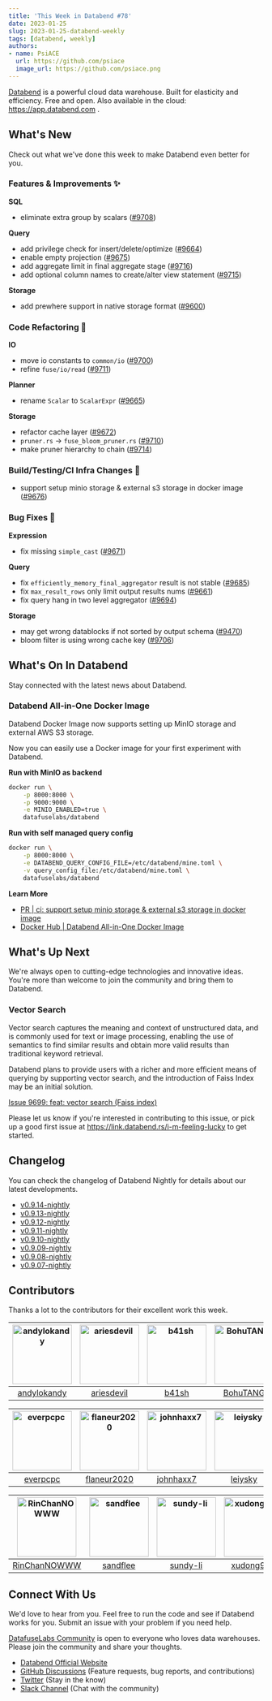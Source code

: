 ```yaml
---
title: 'This Week in Databend #78'
date: 2023-01-25
slug: 2023-01-25-databend-weekly
tags: [databend, weekly]
authors:
- name: PsiACE
  url: https://github.com/psiace
  image_url: https://github.com/psiace.png
---
```


[Databend](https://github.com/datafuselabs/databend) is a powerful cloud data warehouse. Built for elasticity and efficiency. Free and open. Also available in the cloud: <https://app.databend.com> .

## What's New

Check out what we've done this week to make Databend even better for you.

### Features & Improvements :sparkles:

**SQL**

- eliminate extra group by scalars ([#9708](https://github.com/datafuselabs/databend/pull/9708))

**Query**

- add privilege check for insert/delete/optimize ([#9664](https://github.com/datafuselabs/databend/pull/9664))
- enable empty projection ([#9675](https://github.com/datafuselabs/databend/pull/9675))
- add aggregate limit in final aggregate stage ([#9716](https://github.com/datafuselabs/databend/pull/9716))
- add optional column names to create/alter view statement ([#9715](https://github.com/datafuselabs/databend/pull/9715))

**Storage**

- add prewhere support in native storage format ([#9600](https://github.com/datafuselabs/databend/pull/9600))

### Code Refactoring :tada:

**IO**

- move io constants to `common/io` ([#9700](https://github.com/datafuselabs/databend/pull/9700))
- refine `fuse/io/read` ([#9711](https://github.com/datafuselabs/databend/pull/9711))

**Planner**

- rename `Scalar` to `ScalarExpr` ([#9665](https://github.com/datafuselabs/databend/pull/9665))

**Storage**

- refactor cache layer ([#9672](https://github.com/datafuselabs/databend/pull/9672))
- `pruner.rs` -> `fuse_bloom_pruner.rs` ([#9710](https://github.com/datafuselabs/databend/pull/9710))
- make pruner hierarchy to chain ([#9714](https://github.com/datafuselabs/databend/pull/9714))

### Build/Testing/CI Infra Changes :electric_plug:

- support setup minio storage & external s3 storage in docker image ([#9676](https://github.com/datafuselabs/databend/pull/9676))

### Bug Fixes :wrench:

**Expression**

- fix missing `simple_cast` ([#9671](https://github.com/datafuselabs/databend/pull/9671))

**Query**

- fix `efficiently_memory_final_aggregator` result is not stable ([#9685](https://github.com/datafuselabs/databend/pull/9685))
- fix `max_result_rows` only limit output results nums ([#9661](https://github.com/datafuselabs/databend/pull/9661))
- fix query hang in two level aggregator ([#9694](https://github.com/datafuselabs/databend/pull/9694))

**Storage**

- may get wrong datablocks if not sorted by output schema ([#9470](https://github.com/datafuselabs/databend/pull/9470))
- bloom filter is using wrong cache key ([#9706](https://github.com/datafuselabs/databend/pull/9706))

## What's On In Databend

Stay connected with the latest news about Databend.

### Databend All-in-One Docker Image

Databend Docker Image now supports setting up MinIO storage and external AWS S3 storage.

Now you can easily use a Docker image for your first experiment with Databend.

**Run with MinIO as backend**

```bash
docker run \
    -p 8000:8000 \
    -p 9000:9000 \
    -e MINIO_ENABLED=true \
    datafuselabs/databend
```

**Run with self managed query config**

```bash
docker run \
    -p 8000:8000 \
    -e DATABEND_QUERY_CONFIG_FILE=/etc/databend/mine.toml \
    -v query_config_file:/etc/databend/mine.toml \
    datafuselabs/databend
```

**Learn More**

- [PR | ci: support setup minio storage & external s3 storage in docker image](https://github.com/datafuselabs/databend/pull/9676)
- [Docker Hub | Databend All-in-One Docker Image](https://hub.docker.com/r/datafuselabs/databend)

## What's Up Next

We're always open to cutting-edge technologies and innovative ideas. You're more than welcome to join the community and bring them to Databend.

### Vector Search

Vector search captures the meaning and context of unstructured data, and is commonly used for text or image processing, enabling the use of semantics to find similar results and obtain more valid results than traditional keyword retrieval.

Databend plans to provide users with a richer and more efficient means of querying by supporting vector search, and the introduction of Faiss Index may be an initial solution.

[Issue 9699: feat: vector search (Faiss index)](https://github.com/datafuselabs/databend/issues/9699)

Please let us know if you're interested in contributing to this issue, or pick up a good first issue at <https://link.databend.rs/i-m-feeling-lucky> to get started.

## Changelog

You can check the changelog of Databend Nightly for details about our latest developments.

- [v0.9.14-nightly](https://github.com/datafuselabs/databend/releases/tag/v0.9.14-nightly)
- [v0.9.13-nightly](https://github.com/datafuselabs/databend/releases/tag/v0.9.13-nightly)
- [v0.9.12-nightly](https://github.com/datafuselabs/databend/releases/tag/v0.9.12-nightly)
- [v0.9.11-nightly](https://github.com/datafuselabs/databend/releases/tag/v0.9.11-nightly)
- [v0.9.10-nightly](https://github.com/datafuselabs/databend/releases/tag/v0.9.10-nightly)
- [v0.9.09-nightly](https://github.com/datafuselabs/databend/releases/tag/v0.9.9-nightly)
- [v0.9.08-nightly](https://github.com/datafuselabs/databend/releases/tag/v0.9.8-nightly)
- [v0.9.07-nightly](https://github.com/datafuselabs/databend/releases/tag/v0.9.7-nightly)

## Contributors

Thanks a lot to the contributors for their excellent work this week.

[<img alt="andylokandy" src="https://avatars.githubusercontent.com/u/9637710?v=4&s=117" width="117" />](https://github.com/andylokandy) |[<img alt="ariesdevil" src="https://avatars.githubusercontent.com/u/7812909?v=4&s=117" width="117" />](https://github.com/ariesdevil) |[<img alt="b41sh" src="https://avatars.githubusercontent.com/u/1070352?v=4&s=117" width="117" />](https://github.com/b41sh) |[<img alt="BohuTANG" src="https://avatars.githubusercontent.com/u/172204?v=4&s=117" width="117" />](https://github.com/BohuTANG) |[<img alt="dantengsky" src="https://avatars.githubusercontent.com/u/22081156?v=4&s=117" width="117" />](https://github.com/dantengsky) |[<img alt="dependabot[bot]" src="https://avatars.githubusercontent.com/in/29110?v=4&s=117" width="117" />](https://github.com/apps/dependabot) |
:---: |:---: |:---: |:---: |:---: |:---: |
[andylokandy](https://github.com/andylokandy) |[ariesdevil](https://github.com/ariesdevil) |[b41sh](https://github.com/b41sh) |[BohuTANG](https://github.com/BohuTANG) |[dantengsky](https://github.com/dantengsky) |[dependabot[bot]](https://github.com/apps/dependabot) |

[<img alt="everpcpc" src="https://avatars.githubusercontent.com/u/1808802?v=4&s=117" width="117" />](https://github.com/everpcpc) |[<img alt="flaneur2020" src="https://avatars.githubusercontent.com/u/129800?v=4&s=117" width="117" />](https://github.com/flaneur2020) |[<img alt="johnhaxx7" src="https://avatars.githubusercontent.com/u/12479235?v=4&s=117" width="117" />](https://github.com/johnhaxx7) |[<img alt="leiysky" src="https://avatars.githubusercontent.com/u/22445410?v=4&s=117" width="117" />](https://github.com/leiysky) |[<img alt="mergify[bot]" src="https://avatars.githubusercontent.com/in/10562?v=4&s=117" width="117" />](https://github.com/apps/mergify) |[<img alt="PsiACE" src="https://avatars.githubusercontent.com/u/36896360?v=4&s=117" width="117" />](https://github.com/PsiACE) |
:---: |:---: |:---: |:---: |:---: |:---: |
[everpcpc](https://github.com/everpcpc) |[flaneur2020](https://github.com/flaneur2020) |[johnhaxx7](https://github.com/johnhaxx7) |[leiysky](https://github.com/leiysky) |[mergify[bot]](https://github.com/apps/mergify) |[PsiACE](https://github.com/PsiACE) |

[<img alt="RinChanNOWWW" src="https://avatars.githubusercontent.com/u/33975039?v=4&s=117" width="117" />](https://github.com/RinChanNOWWW) |[<img alt="sandflee" src="https://avatars.githubusercontent.com/u/5102100?v=4&s=117" width="117" />](https://github.com/sandflee) |[<img alt="sundy-li" src="https://avatars.githubusercontent.com/u/3325189?v=4&s=117" width="117" />](https://github.com/sundy-li) |[<img alt="xudong963" src="https://avatars.githubusercontent.com/u/41979257?v=4&s=117" width="117" />](https://github.com/xudong963) |[<img alt="zhang2014" src="https://avatars.githubusercontent.com/u/8087042?v=4&s=117" width="117" />](https://github.com/zhang2014) |[<img alt="zhyass" src="https://avatars.githubusercontent.com/u/34016424?v=4&s=117" width="117" />](https://github.com/zhyass) |
:---: |:---: |:---: |:---: |:---: |:---: |
[RinChanNOWWW](https://github.com/RinChanNOWWW) |[sandflee](https://github.com/sandflee) |[sundy-li](https://github.com/sundy-li) |[xudong963](https://github.com/xudong963) |[zhang2014](https://github.com/zhang2014) |[zhyass](https://github.com/zhyass) |

## Connect With Us

We'd love to hear from you. Feel free to run the code and see if Databend works for you. Submit an issue with your problem if you need help.

[DatafuseLabs Community](https://github.com/datafuselabs/) is open to everyone who loves data warehouses. Please join the community and share your thoughts.

- [Databend Official Website](https://databend.rs)
- [GitHub Discussions](https://github.com/datafuselabs/databend/discussions) (Feature requests, bug reports, and contributions)
- [Twitter](https://twitter.com/DatabendLabs) (Stay in the know)
- [Slack Channel](https://link.databend.rs/join-slack) (Chat with the community)

